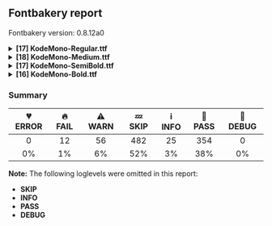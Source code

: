 ## Fontbakery report

Fontbakery version: 0.8.12a0

<details><summary><b>[17] KodeMono-Regular.ttf</b></summary><div><details><summary>🔥 <b>FAIL:</b> Checking OS/2 usWinAscent & usWinDescent. (<a href="https://font-bakery.readthedocs.io/en/stable/fontbakery/profiles/universal.html#com.google.fonts/check/family/win_ascent_and_descent">com.google.fonts/check/family/win_ascent_and_descent</a>)</summary><div>


* 🔥 **FAIL** OS/2.usWinDescent value should be equal or greater than 1000, but got 640 instead. [code: descent]
</div></details><details><summary>🔥 <b>FAIL:</b> Ensure soft_dotted characters lose their dot when combined with marks that replace the dot. (<a href="https://font-bakery.readthedocs.io/en/stable/fontbakery/profiles/universal.html#com.google.fonts/check/soft_dotted">com.google.fonts/check/soft_dotted</a>)</summary><div>


* 🔥 **FAIL** The dot of soft dotted characters used in orthographies must disappear in the following strings: i̊ i̋ i̍ i̐ i̓ j̀ j́ j̃ j̄ j̈ j̑ į̀ į́ į̂ į̃ į̄ į̌ ɨ̀ ɨ́ ɨ̂ ɨ̃ ɨ̄ ɨ̈ ɨ̋ ɨ̌ ɨ̏ ɨ̧̀ ɨ̧́ ɨ̧̂ ɨ̧̌ ɨ̱̀ ɨ̱́ ɨ̱̈ ḭ̀ ḭ́ ḭ̄ ị̀ ị́ ị̂ ị̃ ị̄

The dot of soft dotted characters should disappear in other cases, for example: i̅ i̇ i̎ i̒ i̔ i̖̅ i̖̇ i̖̊ i̖̋ i̖̍ i̖̎ i̖̐ i̖̒ i̖̓ i̖̔ i̗̅ i̗̇ i̗̊ i̗̋ i̗̍ [code: soft-dotted]
</div></details><details><summary>🔥 <b>FAIL:</b> Checking correctness of monospaced metadata. (<a href="https://font-bakery.readthedocs.io/en/stable/fontbakery/profiles/name.html#com.google.fonts/check/monospace">com.google.fonts/check/monospace</a>)</summary><div>


* 🔥 **FAIL** The PANOSE numbers are incorrect for a monospaced font. Note: Family Type is set to 0, which does not seem right. [code: mono-bad-panose]
* ⚠ **WARN** The OpenType spec recomments at https://learn.microsoft.com/en-us/typography/opentype/spec/recom#hhea-table that hhea.numberOfHMetrics be set to 3 but this font has 1 instead.
Please read https://github.com/fonttools/fonttools/issues/3014 to decide whether this makes sense for your font. [code: bad-numberOfHMetrics]
</div></details><details><summary>⚠ <b>WARN:</b> Checking OS/2 achVendID. (<a href="https://font-bakery.readthedocs.io/en/stable/fontbakery/profiles/googlefonts.html#com.google.fonts/check/vendor_id">com.google.fonts/check/vendor_id</a>)</summary><div>


* ⚠ **WARN** OS/2 VendorID value 'KDA ' is not yet recognized. If you registered it recently, then it's safe to ignore this warning message. Otherwise, you should set it to your own unique 4 character code, and register it with Microsoft at https://www.microsoft.com/typography/links/vendorlist.aspx
 [code: unknown]
</div></details><details><summary>⚠ <b>WARN:</b> License URL matches License text on name table? (<a href="https://font-bakery.readthedocs.io/en/stable/fontbakery/profiles/googlefonts.html#com.google.fonts/check/name/license_url">com.google.fonts/check/name/license_url</a>)</summary><div>


* ⚠ **WARN** Please consider using HTTPS URLs at name table entry [plat=3, enc=1, name=14] [code: http-in-license-info]
</div></details><details><summary>⚠ <b>WARN:</b> Check font follows the Google Fonts vertical metric schema (<a href="https://font-bakery.readthedocs.io/en/stable/fontbakery/profiles/googlefonts.html#com.google.fonts/check/vertical_metrics">com.google.fonts/check/vertical_metrics</a>)</summary><div>


* ⚠ **WARN** We recommend the absolute sum of the hhea metrics should be between 1.2-1.5x of the font's upm. This font has 1.549x (3098) [code: bad-hhea-range]
</div></details><details><summary>⚠ <b>WARN:</b> Ensure Stylistic Sets have description. (<a href="https://font-bakery.readthedocs.io/en/stable/fontbakery/profiles/googlefonts.html#com.google.fonts/check/stylisticset_description">com.google.fonts/check/stylisticset_description</a>)</summary><div>


* ⚠ **WARN** The stylistic set ss03 lacks a description string on the 'name' table. [code: missing-description]
* ⚠ **WARN** The stylistic set ss04 lacks a description string on the 'name' table. [code: missing-description]
* ⚠ **WARN** The stylistic set ss06 lacks a description string on the 'name' table. [code: missing-description]
* ⚠ **WARN** The stylistic set ss07 lacks a description string on the 'name' table. [code: missing-description]
* ⚠ **WARN** The stylistic set ss09 lacks a description string on the 'name' table. [code: missing-description]
* ⚠ **WARN** The stylistic set ss10 lacks a description string on the 'name' table. [code: missing-description]
</div></details><details><summary>⚠ <b>WARN:</b> Ensure fonts have ScriptLangTags declared on the 'meta' table. (<a href="https://font-bakery.readthedocs.io/en/stable/fontbakery/profiles/googlefonts.html#com.google.fonts/check/meta/script_lang_tags">com.google.fonts/check/meta/script_lang_tags</a>)</summary><div>


* ⚠ **WARN** This font file does not have a 'meta' table. [code: lacks-meta-table]
</div></details><details><summary>⚠ <b>WARN:</b> Glyph names are all valid? (<a href="https://font-bakery.readthedocs.io/en/stable/fontbakery/profiles/universal.html#com.google.fonts/check/valid_glyphnames">com.google.fonts/check/valid_glyphnames</a>)</summary><div>


* ⚠ **WARN** The following glyph names may be too long for some legacy systems which may expect a maximum 31-char length limit:
greater_greater_equal_middle.seq, greater_greater_hyphen_middle.seq, greater_greater_hyphen_start.seq and numbersign_underscore_parenleft.liga [code: legacy-long-names]
</div></details><details><summary>⚠ <b>WARN:</b> Check font contains no unreachable glyphs (<a href="https://font-bakery.readthedocs.io/en/stable/fontbakery/profiles/universal.html#com.google.fonts/check/unreachable_glyphs">com.google.fonts/check/unreachable_glyphs</a>)</summary><div>


* ⚠ **WARN** The following glyphs could not be reached by codepoint or substitution rules:

	- acute.case.loclPLK

	- at.spacer

	- braceright.spacer

	- commareversedbelowcomb.case

	- l.spacer

	- parenleft.spacer

	- strokelongoverlay 

	- strokeshortoverlay
 [code: unreachable-glyphs]
</div></details><details><summary>⚠ <b>WARN:</b> Check if each glyph has the recommended amount of contours. (<a href="https://font-bakery.readthedocs.io/en/stable/fontbakery/profiles/universal.html#com.google.fonts/check/contour_count">com.google.fonts/check/contour_count</a>)</summary><div>


* ⚠ **WARN** This check inspects the glyph outlines and detects the total number of contours in each of them. The expected values are infered from the typical ammounts of contours observed in a large collection of reference font families. The divergences listed below may simply indicate a significantly different design on some of your glyphs. On the other hand, some of these may flag actual bugs in the font such as glyphs mapped to an incorrect codepoint. Please consider reviewing the design and codepoint assignment of these to make sure they are correct.

The following glyphs do not have the recommended number of contours:

	- Glyph name: percent	Contours detected: 3	Expected: 5

	- Glyph name: Q	Contours detected: 1	Expected: 2

	- Glyph name: yen	Contours detected: 3	Expected: 1 or 2

	- Glyph name: copyright	Contours detected: 2	Expected: 3

	- Glyph name: softhyphen	Contours detected: 1	Expected: 0

	- Glyph name: Eth	Contours detected: 3	Expected: 2

	- Glyph name: aogonek	Contours detected: 3	Expected: 2

	- Glyph name: Dcroat	Contours detected: 3	Expected: 2

	- Glyph name: dcroat	Contours detected: 3	Expected: 2

	- Glyph name: eogonek	Contours detected: 3	Expected: 2

	- Glyph name: hbar	Contours detected: 2	Expected: 1

	- Glyph name: Lslash	Contours detected: 2	Expected: 1

	- Glyph name: lslash	Contours detected: 2	Expected: 1

	- Glyph name: Tbar	Contours detected: 2	Expected: 1

	- Glyph name: tbar	Contours detected: 2	Expected: 1

	- Glyph name: Uogonek	Contours detected: 2	Expected: 1

	- Glyph name: uogonek	Contours detected: 2	Expected: 1

	- Glyph name: uni0249	Contours detected: 3	Expected: 2

	- Glyph name: perthousand	Contours detected: 4	Expected: 6 or 7

	- Glyph name: trademark	Contours detected: 1	Expected: 2

	- Glyph name: notalmostequal	Contours detected: 3	Expected: 1

	- Glyph name: Dcroat	Contours detected: 3	Expected: 2

	- Glyph name: Eth	Contours detected: 3	Expected: 2

	- Glyph name: Lslash	Contours detected: 2	Expected: 1

	- Glyph name: Q	Contours detected: 1	Expected: 2

	- Glyph name: Tbar	Contours detected: 2	Expected: 1

	- Glyph name: Uogonek	Contours detected: 2	Expected: 1

	- Glyph name: aogonek	Contours detected: 3	Expected: 2

	- Glyph name: copyright	Contours detected: 2	Expected: 3

	- Glyph name: dcroat	Contours detected: 3	Expected: 2

	- Glyph name: eogonek	Contours detected: 3	Expected: 2

	- Glyph name: hbar	Contours detected: 2	Expected: 1

	- Glyph name: lslash	Contours detected: 2	Expected: 1

	- Glyph name: percent	Contours detected: 3	Expected: 5

	- Glyph name: perthousand	Contours detected: 4	Expected: 6 or 7

	- Glyph name: tbar	Contours detected: 2	Expected: 1

	- Glyph name: trademark	Contours detected: 1	Expected: 2

	- Glyph name: uni0249	Contours detected: 3	Expected: 2

	- Glyph name: uogonek	Contours detected: 2	Expected: 1 

	- Glyph name: yen	Contours detected: 3	Expected: 1 or 2
 [code: contour-count]
</div></details><details><summary>⚠ <b>WARN:</b> Does the font contain a soft hyphen? (<a href="https://font-bakery.readthedocs.io/en/stable/fontbakery/profiles/universal.html#com.google.fonts/check/soft_hyphen">com.google.fonts/check/soft_hyphen</a>)</summary><div>


* ⚠ **WARN** This font has a 'Soft Hyphen' character. [code: softhyphen]
</div></details><details><summary>⚠ <b>WARN:</b> Check glyphs in mark glyph class are non-spacing. (<a href="https://font-bakery.readthedocs.io/en/stable/fontbakery/profiles/gdef.html#com.google.fonts/check/gdef_spacing_marks">com.google.fonts/check/gdef_spacing_marks</a>)</summary><div>


* ⚠ **WARN** The following spacing glyphs may be in the GDEF mark glyph class by mistake:
	 acute (U+00B4), acute.case (unencoded), acutebelowcomb (U+0317), acutecomb (U+0301), breve (U+02D8), breve.case (unencoded), brevebelowcomb (U+032E), brevecomb (U+0306), breveinvertedbelowcomb (U+032F), breveinvertedcomb (U+0311), candraBinducomb (U+0310), caroncomb (U+030C), cedilla (U+00B8), cedilla.case (unencoded), cedillacomb (U+0327), circumflex (U+02C6), circumflexbelowcomb (U+032D), circumflexcomb (U+0302), commaabovecomb (U+0313), commaaboverightcomb (U+0315), commaaccentcomb (U+0326), commaaccentcomb.salt (unencoded), commabelowcomb.case (unencoded), commareversedabovecomb (U+0314), commareversedbelowcomb.case (unencoded), commaturnedabovecomb (U+0312), dblgravecomb (U+030F), dbllowlinecomb (U+0333), dblvlinecomb (U+030E), dieresis (U+00A8), dieresis.case (unencoded), dieresisbelowcomb (U+0324), dieresiscomb (U+0308), dotaccent (U+02D9), dotaccent.case (unencoded), dotaccentcomb (U+0307), dotbelowcomb (U+0323), grave.case (unencoded), gravebelowcomb (U+0316), gravecomb (U+0300), hookabovecomb (U+0309), hungarumlaut (U+02DD), hungarumlautcomb (U+030B), lowlinecomb (U+0332), macron (U+00AF), macron.case (unencoded), macronbelowcomb (U+0331), macroncomb (U+0304), ogonek (U+02DB), ogonekcomb (U+0328), overlinecomb (U+0305), period_equal.cv32 (unencoded), quoteleft (U+2018), ring (U+02DA), ring.case (unencoded), ringbelowcomb (U+0325), ringcomb (U+030A), tilde (U+02DC), tilde.case (unencoded), tildebelowcomb (U+0330), tildecomb (U+0303), tildeoverlaycomb (U+0334), vlinebelowcomb (U+0329) and vlinecomb (U+030D) [code: spacing-mark-glyphs]
</div></details><details><summary>⚠ <b>WARN:</b> Check mark characters are in GDEF mark glyph class. (<a href="https://font-bakery.readthedocs.io/en/stable/fontbakery/profiles/gdef.html#com.google.fonts/check/gdef_mark_chars">com.google.fonts/check/gdef_mark_chars</a>)</summary><div>


* ⚠ **WARN** The following mark characters could be in the GDEF mark glyph class:
	 strokelongcomb (U+0336) and strokeshortcomb (U+0335) [code: mark-chars]
</div></details><details><summary>⚠ <b>WARN:</b> Check GDEF mark glyph class doesn't have characters that are not marks. (<a href="https://font-bakery.readthedocs.io/en/stable/fontbakery/profiles/gdef.html#com.google.fonts/check/gdef_non_mark_chars">com.google.fonts/check/gdef_non_mark_chars</a>)</summary><div>


* ⚠ **WARN** The following non-mark characters should not be in the GDEF mark glyph class:
	 U+00A8, U+00AF, U+00B4, U+00B8, U+02C6, U+02D8, U+02D9, U+02DA, U+02DB, U+02DC, U+02DD and U+2018 [code: non-mark-chars]
</div></details><details><summary>⚠ <b>WARN:</b> Are there any misaligned on-curve points? (<a href="https://font-bakery.readthedocs.io/en/stable/fontbakery/profiles/<Section: Outline Correctness Checks>.html#com.google.fonts/check/outline_alignment_miss">com.google.fonts/check/outline_alignment_miss</a>)</summary><div>


* ⚠ **WARN** The following glyphs have on-curve points which have potentially incorrect y coordinates:

	* degree (U+00B0): X=709.0,Y=1398.0 (should be at cap-height 1400?)

	* Thorn (U+00DE): X=320.0,Y=-1.0 (should be at baseline 0?)

	* Thorn (U+00DE): X=160.0,Y=-1.0 (should be at baseline 0?)

	* edieresis (U+00EB): X=720.0,Y=1398.0 (should be at cap-height 1400?)

	* edieresis (U+00EB): X=919.0,Y=1398.0 (should be at cap-height 1400?)

	* odieresis (U+00F6): X=720.0,Y=1398.0 (should be at cap-height 1400?)

	* odieresis (U+00F6): X=919.0,Y=1398.0 (should be at cap-height 1400?)

	* cdotaccent (U+010B): X=491.0,Y=1398.0 (should be at cap-height 1400?)

	* cdotaccent (U+010B): X=691.0,Y=1398.0 (should be at cap-height 1400?)

	* edotaccent (U+0117): X=500.0,Y=1398.0 (should be at cap-height 1400?)

	* edotaccent (U+0117): X=700.0,Y=1398.0 (should be at cap-height 1400?)

	* eogonek (U+0119): X=882.0,Y=1.0 (should be at baseline 0?)

	* Iogonek (U+012E): X=520.0,Y=1.0 (should be at baseline 0?)

	* Iogonek (U+012E): X=680.0,Y=1.0 (should be at baseline 0?)

	* utilde (U+0169): X=996.0,Y=1398.0 (should be at cap-height 1400?)

	* uring (U+016F): X=709.0,Y=1398.0 (should be at cap-height 1400?)

	* longs (U+017F): X=808.0,Y=1398.0 (should be at cap-height 1400?)

	* longs (U+017F): X=567.0,Y=1398.0 (should be at cap-height 1400?)

	* florin (U+0192): X=460.0,Y=1.0 (should be at baseline 0?)

	* florin (U+0192): X=459.0,Y=1.0 (should be at baseline 0?)

	* ring (U+02DA): X=711.0,Y=1398.0 (should be at cap-height 1400?)

	* tilde (U+02DC): X=999.0,Y=1398.0 (should be at cap-height 1400?)

	* tildecomb (U+0303): X=999.0,Y=1398.0 (should be at cap-height 1400?)

	* ringcomb (U+030A): X=711.0,Y=1398.0 (should be at cap-height 1400?) 

	* seven.inferior (U+2087): X=488.0,Y=1.0 (should be at baseline 0?) [code: found-misalignments]
</div></details><details><summary>⚠ <b>WARN:</b> Are any segments inordinately short? (<a href="https://font-bakery.readthedocs.io/en/stable/fontbakery/profiles/<Section: Outline Correctness Checks>.html#com.google.fonts/check/outline_short_segments">com.google.fonts/check/outline_short_segments</a>)</summary><div>


* ⚠ **WARN** The following glyphs have segments which seem very short:

	* five (U+0035) contains a short segment L<<320.0,981.0>--<332.0,960.0>>

	* eight (U+0038) contains a short segment L<<344.0,671.0>--<323.0,671.0>>

	* M (U+004D) contains a short segment L<<510.0,795.0>--<510.0,799.0>>

	* W (U+0057) contains a short segment L<<335.0,144.0>--<384.0,144.0>>

	* W (U+0057) contains a short segment L<<817.0,144.0>--<865.0,144.0>>

	* Y (U+0059) contains a short segment L<<596.0,815.0>--<600.0,815.0>>

	* Z (U+005A) contains a short segment L<<845.0,815.0>--<880.0,815.0>>

	* w (U+0077) contains a short segment L<<375.0,145.0>--<384.0,145.0>>

	* w (U+0077) contains a short segment L<<816.0,145.0>--<822.0,145.0>>

	* x (U+0078) contains a short segment L<<356.0,480.0>--<356.0,483.0>>

	* z (U+007A) contains a short segment L<<880.0,889.0>--<880.0,912.0>>

	* yen (U+00A5) contains a short segment L<<596.0,815.0>--<600.0,815.0>>

	* mu (U+00B5) contains a short segment L<<362.0,0.0>--<344.0,26.0>>

	* Yacute (U+00DD) contains a short segment L<<596.0,815.0>--<600.0,815.0>>

	* ij (U+0133) contains a short segment L<<860.0,-56.0>--<860.0,-28.0>>

	* OE (U+0152) contains a short segment L<<760.0,166.0>--<739.0,144.0>>

	* Wcircumflex (U+0174) contains a short segment L<<335.0,144.0>--<384.0,144.0>>

	* Wcircumflex (U+0174) contains a short segment L<<817.0,144.0>--<865.0,144.0>>

	* wcircumflex (U+0175) contains a short segment L<<375.0,145.0>--<384.0,145.0>>

	* wcircumflex (U+0175) contains a short segment L<<816.0,145.0>--<822.0,145.0>>

	* Ycircumflex (U+0176) contains a short segment L<<596.0,815.0>--<600.0,815.0>>

	* Ydieresis (U+0178) contains a short segment L<<596.0,815.0>--<600.0,815.0>>

	* Zacute (U+0179) contains a short segment L<<845.0,815.0>--<880.0,815.0>>

	* zacute (U+017A) contains a short segment L<<880.0,889.0>--<880.0,912.0>>

	* Zdotaccent (U+017B) contains a short segment L<<845.0,815.0>--<880.0,815.0>>

	* zdotaccent (U+017C) contains a short segment L<<880.0,889.0>--<880.0,912.0>>

	* Zcaron (U+017D) contains a short segment L<<845.0,815.0>--<880.0,815.0>>

	* zcaron (U+017E) contains a short segment L<<880.0,889.0>--<880.0,912.0>>

	* florin (U+0192) contains a short segment L<<460.0,1.0>--<459.0,1.0>>

	* mu (U+03BC) contains a short segment L<<362.0,0.0>--<344.0,26.0>>

	* Wgrave (U+1E80) contains a short segment L<<335.0,144.0>--<384.0,144.0>>

	* Wgrave (U+1E80) contains a short segment L<<817.0,144.0>--<865.0,144.0>>

	* wgrave (U+1E81) contains a short segment L<<375.0,145.0>--<384.0,145.0>>

	* wgrave (U+1E81) contains a short segment L<<816.0,145.0>--<822.0,145.0>>

	* Wacute (U+1E82) contains a short segment L<<335.0,144.0>--<384.0,144.0>>

	* Wacute (U+1E82) contains a short segment L<<817.0,144.0>--<865.0,144.0>>

	* wacute (U+1E83) contains a short segment L<<375.0,145.0>--<384.0,145.0>>

	* wacute (U+1E83) contains a short segment L<<816.0,145.0>--<822.0,145.0>>

	* Wdieresis (U+1E84) contains a short segment L<<335.0,144.0>--<384.0,144.0>>

	* Wdieresis (U+1E84) contains a short segment L<<817.0,144.0>--<865.0,144.0>>

	* wdieresis (U+1E85) contains a short segment L<<375.0,145.0>--<384.0,145.0>>

	* wdieresis (U+1E85) contains a short segment L<<816.0,145.0>--<822.0,145.0>>

	* Ygrave (U+1EF2) contains a short segment L<<596.0,815.0>--<600.0,815.0>>

	* zero.superior (U+2070) contains a short segment L<<488.0,944.0>--<488.0,939.0>>

	* five.superior (U+2075) contains a short segment L<<488.0,1228.0>--<493.0,1219.0>>

	* eight.superior (U+2078) contains a short segment L<<498.0,1104.0>--<489.0,1104.0>>

	* zero.inferior (U+2080) contains a short segment L<<488.0,-131.0>--<488.0,-136.0>>

	* five.inferior (U+2085) contains a short segment L<<488.0,152.0>--<493.0,144.0>>

	* eight.inferior (U+2088) contains a short segment L<<498.0,28.0>--<489.0,28.0>>

	* trademark (U+2122) contains a short segment L<<784.0,939.0>--<784.0,942.0>>

	* lozenge (U+25CA) contains a short segment L<<604.0,1277.0>--<596.0,1277.0>> 

	* lozenge (U+25CA) contains a short segment L<<596.0,97.0>--<604.0,97.0>> [code: found-short-segments]
</div></details><br></div></details><details><summary><b>[18] KodeMono-Medium.ttf</b></summary><div><details><summary>🔥 <b>FAIL:</b> Checking OS/2 usWinAscent & usWinDescent. (<a href="https://font-bakery.readthedocs.io/en/stable/fontbakery/profiles/universal.html#com.google.fonts/check/family/win_ascent_and_descent">com.google.fonts/check/family/win_ascent_and_descent</a>)</summary><div>


* 🔥 **FAIL** OS/2.usWinDescent value should be equal or greater than 1000, but got 640 instead. [code: descent]
</div></details><details><summary>🔥 <b>FAIL:</b> Ensure soft_dotted characters lose their dot when combined with marks that replace the dot. (<a href="https://font-bakery.readthedocs.io/en/stable/fontbakery/profiles/universal.html#com.google.fonts/check/soft_dotted">com.google.fonts/check/soft_dotted</a>)</summary><div>


* 🔥 **FAIL** The dot of soft dotted characters used in orthographies must disappear in the following strings: i̊ i̋ i̍ i̐ i̓ j̀ j́ j̃ j̄ j̈ j̑ į̀ į́ į̂ į̃ į̄ į̌ ɨ̀ ɨ́ ɨ̂ ɨ̃ ɨ̄ ɨ̈ ɨ̋ ɨ̌ ɨ̏ ɨ̧̀ ɨ̧́ ɨ̧̂ ɨ̧̌ ɨ̱̀ ɨ̱́ ɨ̱̈ ḭ̀ ḭ́ ḭ̄ ị̀ ị́ ị̂ ị̃ ị̄

The dot of soft dotted characters should disappear in other cases, for example: i̅ i̇ i̎ i̒ i̔ i̖̅ i̖̇ i̖̊ i̖̋ i̖̍ i̖̎ i̖̐ i̖̒ i̖̓ i̖̔ i̗̅ i̗̇ i̗̊ i̗̋ i̗̍ [code: soft-dotted]
</div></details><details><summary>🔥 <b>FAIL:</b> Checking correctness of monospaced metadata. (<a href="https://font-bakery.readthedocs.io/en/stable/fontbakery/profiles/name.html#com.google.fonts/check/monospace">com.google.fonts/check/monospace</a>)</summary><div>


* 🔥 **FAIL** The PANOSE numbers are incorrect for a monospaced font. Note: Family Type is set to 0, which does not seem right. [code: mono-bad-panose]
* ⚠ **WARN** The OpenType spec recomments at https://learn.microsoft.com/en-us/typography/opentype/spec/recom#hhea-table that hhea.numberOfHMetrics be set to 3 but this font has 1 instead.
Please read https://github.com/fonttools/fonttools/issues/3014 to decide whether this makes sense for your font. [code: bad-numberOfHMetrics]
</div></details><details><summary>⚠ <b>WARN:</b> Checking OS/2 achVendID. (<a href="https://font-bakery.readthedocs.io/en/stable/fontbakery/profiles/googlefonts.html#com.google.fonts/check/vendor_id">com.google.fonts/check/vendor_id</a>)</summary><div>


* ⚠ **WARN** OS/2 VendorID value 'KDA ' is not yet recognized. If you registered it recently, then it's safe to ignore this warning message. Otherwise, you should set it to your own unique 4 character code, and register it with Microsoft at https://www.microsoft.com/typography/links/vendorlist.aspx
 [code: unknown]
</div></details><details><summary>⚠ <b>WARN:</b> License URL matches License text on name table? (<a href="https://font-bakery.readthedocs.io/en/stable/fontbakery/profiles/googlefonts.html#com.google.fonts/check/name/license_url">com.google.fonts/check/name/license_url</a>)</summary><div>


* ⚠ **WARN** Please consider using HTTPS URLs at name table entry [plat=3, enc=1, name=14] [code: http-in-license-info]
</div></details><details><summary>⚠ <b>WARN:</b> Check font follows the Google Fonts vertical metric schema (<a href="https://font-bakery.readthedocs.io/en/stable/fontbakery/profiles/googlefonts.html#com.google.fonts/check/vertical_metrics">com.google.fonts/check/vertical_metrics</a>)</summary><div>


* ⚠ **WARN** We recommend the absolute sum of the hhea metrics should be between 1.2-1.5x of the font's upm. This font has 1.549x (3098) [code: bad-hhea-range]
</div></details><details><summary>⚠ <b>WARN:</b> Ensure Stylistic Sets have description. (<a href="https://font-bakery.readthedocs.io/en/stable/fontbakery/profiles/googlefonts.html#com.google.fonts/check/stylisticset_description">com.google.fonts/check/stylisticset_description</a>)</summary><div>


* ⚠ **WARN** The stylistic set ss03 lacks a description string on the 'name' table. [code: missing-description]
* ⚠ **WARN** The stylistic set ss04 lacks a description string on the 'name' table. [code: missing-description]
* ⚠ **WARN** The stylistic set ss06 lacks a description string on the 'name' table. [code: missing-description]
* ⚠ **WARN** The stylistic set ss07 lacks a description string on the 'name' table. [code: missing-description]
* ⚠ **WARN** The stylistic set ss09 lacks a description string on the 'name' table. [code: missing-description]
* ⚠ **WARN** The stylistic set ss10 lacks a description string on the 'name' table. [code: missing-description]
</div></details><details><summary>⚠ <b>WARN:</b> Ensure fonts have ScriptLangTags declared on the 'meta' table. (<a href="https://font-bakery.readthedocs.io/en/stable/fontbakery/profiles/googlefonts.html#com.google.fonts/check/meta/script_lang_tags">com.google.fonts/check/meta/script_lang_tags</a>)</summary><div>


* ⚠ **WARN** This font file does not have a 'meta' table. [code: lacks-meta-table]
</div></details><details><summary>⚠ <b>WARN:</b> Glyph names are all valid? (<a href="https://font-bakery.readthedocs.io/en/stable/fontbakery/profiles/universal.html#com.google.fonts/check/valid_glyphnames">com.google.fonts/check/valid_glyphnames</a>)</summary><div>


* ⚠ **WARN** The following glyph names may be too long for some legacy systems which may expect a maximum 31-char length limit:
greater_greater_equal_middle.seq, greater_greater_hyphen_middle.seq, greater_greater_hyphen_start.seq and numbersign_underscore_parenleft.liga [code: legacy-long-names]
</div></details><details><summary>⚠ <b>WARN:</b> Check font contains no unreachable glyphs (<a href="https://font-bakery.readthedocs.io/en/stable/fontbakery/profiles/universal.html#com.google.fonts/check/unreachable_glyphs">com.google.fonts/check/unreachable_glyphs</a>)</summary><div>


* ⚠ **WARN** The following glyphs could not be reached by codepoint or substitution rules:

	- acute.case.loclPLK

	- at.spacer

	- braceright.spacer

	- commareversedbelowcomb.case

	- l.spacer

	- parenleft.spacer

	- strokelongoverlay 

	- strokeshortoverlay
 [code: unreachable-glyphs]
</div></details><details><summary>⚠ <b>WARN:</b> Check if each glyph has the recommended amount of contours. (<a href="https://font-bakery.readthedocs.io/en/stable/fontbakery/profiles/universal.html#com.google.fonts/check/contour_count">com.google.fonts/check/contour_count</a>)</summary><div>


* ⚠ **WARN** This check inspects the glyph outlines and detects the total number of contours in each of them. The expected values are infered from the typical ammounts of contours observed in a large collection of reference font families. The divergences listed below may simply indicate a significantly different design on some of your glyphs. On the other hand, some of these may flag actual bugs in the font such as glyphs mapped to an incorrect codepoint. Please consider reviewing the design and codepoint assignment of these to make sure they are correct.

The following glyphs do not have the recommended number of contours:

	- Glyph name: percent	Contours detected: 3	Expected: 5

	- Glyph name: Q	Contours detected: 1	Expected: 2

	- Glyph name: yen	Contours detected: 3	Expected: 1 or 2

	- Glyph name: copyright	Contours detected: 2	Expected: 3

	- Glyph name: softhyphen	Contours detected: 1	Expected: 0

	- Glyph name: Eth	Contours detected: 3	Expected: 2

	- Glyph name: aogonek	Contours detected: 3	Expected: 2

	- Glyph name: Dcroat	Contours detected: 3	Expected: 2

	- Glyph name: dcroat	Contours detected: 3	Expected: 2

	- Glyph name: eogonek	Contours detected: 3	Expected: 2

	- Glyph name: hbar	Contours detected: 2	Expected: 1

	- Glyph name: Lslash	Contours detected: 2	Expected: 1

	- Glyph name: lslash	Contours detected: 2	Expected: 1

	- Glyph name: Tbar	Contours detected: 2	Expected: 1

	- Glyph name: tbar	Contours detected: 2	Expected: 1

	- Glyph name: Uogonek	Contours detected: 2	Expected: 1

	- Glyph name: uogonek	Contours detected: 2	Expected: 1

	- Glyph name: uni0249	Contours detected: 3	Expected: 2

	- Glyph name: perthousand	Contours detected: 4	Expected: 6 or 7

	- Glyph name: trademark	Contours detected: 1	Expected: 2

	- Glyph name: notalmostequal	Contours detected: 3	Expected: 1

	- Glyph name: Dcroat	Contours detected: 3	Expected: 2

	- Glyph name: Eth	Contours detected: 3	Expected: 2

	- Glyph name: Lslash	Contours detected: 2	Expected: 1

	- Glyph name: Q	Contours detected: 1	Expected: 2

	- Glyph name: Tbar	Contours detected: 2	Expected: 1

	- Glyph name: Uogonek	Contours detected: 2	Expected: 1

	- Glyph name: aogonek	Contours detected: 3	Expected: 2

	- Glyph name: copyright	Contours detected: 2	Expected: 3

	- Glyph name: dcroat	Contours detected: 3	Expected: 2

	- Glyph name: eogonek	Contours detected: 3	Expected: 2

	- Glyph name: hbar	Contours detected: 2	Expected: 1

	- Glyph name: lslash	Contours detected: 2	Expected: 1

	- Glyph name: percent	Contours detected: 3	Expected: 5

	- Glyph name: perthousand	Contours detected: 4	Expected: 6 or 7

	- Glyph name: tbar	Contours detected: 2	Expected: 1

	- Glyph name: trademark	Contours detected: 1	Expected: 2

	- Glyph name: uni0249	Contours detected: 3	Expected: 2

	- Glyph name: uogonek	Contours detected: 2	Expected: 1 

	- Glyph name: yen	Contours detected: 3	Expected: 1 or 2
 [code: contour-count]
</div></details><details><summary>⚠ <b>WARN:</b> Does the font contain a soft hyphen? (<a href="https://font-bakery.readthedocs.io/en/stable/fontbakery/profiles/universal.html#com.google.fonts/check/soft_hyphen">com.google.fonts/check/soft_hyphen</a>)</summary><div>


* ⚠ **WARN** This font has a 'Soft Hyphen' character. [code: softhyphen]
</div></details><details><summary>⚠ <b>WARN:</b> Check glyphs in mark glyph class are non-spacing. (<a href="https://font-bakery.readthedocs.io/en/stable/fontbakery/profiles/gdef.html#com.google.fonts/check/gdef_spacing_marks">com.google.fonts/check/gdef_spacing_marks</a>)</summary><div>


* ⚠ **WARN** The following spacing glyphs may be in the GDEF mark glyph class by mistake:
	 acute (U+00B4), acute.case (unencoded), acutebelowcomb (U+0317), acutecomb (U+0301), breve (U+02D8), breve.case (unencoded), brevebelowcomb (U+032E), brevecomb (U+0306), breveinvertedbelowcomb (U+032F), breveinvertedcomb (U+0311), candraBinducomb (U+0310), caroncomb (U+030C), cedilla (U+00B8), cedilla.case (unencoded), cedillacomb (U+0327), circumflex (U+02C6), circumflexbelowcomb (U+032D), circumflexcomb (U+0302), commaabovecomb (U+0313), commaaboverightcomb (U+0315), commaaccentcomb (U+0326), commaaccentcomb.salt (unencoded), commabelowcomb.case (unencoded), commareversedabovecomb (U+0314), commareversedbelowcomb.case (unencoded), commaturnedabovecomb (U+0312), dblgravecomb (U+030F), dbllowlinecomb (U+0333), dblvlinecomb (U+030E), dieresis (U+00A8), dieresis.case (unencoded), dieresisbelowcomb (U+0324), dieresiscomb (U+0308), dotaccent (U+02D9), dotaccent.case (unencoded), dotaccentcomb (U+0307), dotbelowcomb (U+0323), grave.case (unencoded), gravebelowcomb (U+0316), gravecomb (U+0300), hookabovecomb (U+0309), hungarumlaut (U+02DD), hungarumlautcomb (U+030B), lowlinecomb (U+0332), macron (U+00AF), macron.case (unencoded), macronbelowcomb (U+0331), macroncomb (U+0304), ogonek (U+02DB), ogonekcomb (U+0328), overlinecomb (U+0305), period_equal.cv32 (unencoded), quoteleft (U+2018), ring (U+02DA), ring.case (unencoded), ringbelowcomb (U+0325), ringcomb (U+030A), tilde (U+02DC), tilde.case (unencoded), tildebelowcomb (U+0330), tildecomb (U+0303), tildeoverlaycomb (U+0334), vlinebelowcomb (U+0329) and vlinecomb (U+030D) [code: spacing-mark-glyphs]
</div></details><details><summary>⚠ <b>WARN:</b> Check mark characters are in GDEF mark glyph class. (<a href="https://font-bakery.readthedocs.io/en/stable/fontbakery/profiles/gdef.html#com.google.fonts/check/gdef_mark_chars">com.google.fonts/check/gdef_mark_chars</a>)</summary><div>


* ⚠ **WARN** The following mark characters could be in the GDEF mark glyph class:
	 strokelongcomb (U+0336) and strokeshortcomb (U+0335) [code: mark-chars]
</div></details><details><summary>⚠ <b>WARN:</b> Check GDEF mark glyph class doesn't have characters that are not marks. (<a href="https://font-bakery.readthedocs.io/en/stable/fontbakery/profiles/gdef.html#com.google.fonts/check/gdef_non_mark_chars">com.google.fonts/check/gdef_non_mark_chars</a>)</summary><div>


* ⚠ **WARN** The following non-mark characters should not be in the GDEF mark glyph class:
	 U+00A8, U+00AF, U+00B4, U+00B8, U+02C6, U+02D8, U+02D9, U+02DA, U+02DB, U+02DC, U+02DD and U+2018 [code: non-mark-chars]
</div></details><details><summary>⚠ <b>WARN:</b> Are there any misaligned on-curve points? (<a href="https://font-bakery.readthedocs.io/en/stable/fontbakery/profiles/<Section: Outline Correctness Checks>.html#com.google.fonts/check/outline_alignment_miss">com.google.fonts/check/outline_alignment_miss</a>)</summary><div>


* ⚠ **WARN** The following glyphs have on-curve points which have potentially incorrect y coordinates:

	* e (U+0065): X=329.0,Y=639.0 (should be at x-height 640?)

	* e (U+0065): X=644.0,Y=639.0 (should be at x-height 640?)

	* sterling (U+00A3): X=407.0,Y=1419.0 (should be at cap-height 1417?)

	* sterling (U+00A3): X=1038.0,Y=1419.0 (should be at cap-height 1417?)

	* Thorn (U+00DE): X=333.0,Y=-1.0 (should be at baseline 0?)

	* Thorn (U+00DE): X=147.0,Y=-1.0 (should be at baseline 0?)

	* eth (U+00F0): X=596.0,Y=1416.0 (should be at cap-height 1417?)

	* oslash (U+00F8): X=899.0,Y=1416.0 (should be at cap-height 1417?)

	* florin (U+0192): X=473.0,Y=1.0 (should be at baseline 0?)

	* florin (U+0192): X=472.0,Y=1.0 (should be at baseline 0?) 

	* oslashacute (U+01FF): X=899.0,Y=1416.0 (should be at cap-height 1417?) [code: found-misalignments]
</div></details><details><summary>⚠ <b>WARN:</b> Are any segments inordinately short? (<a href="https://font-bakery.readthedocs.io/en/stable/fontbakery/profiles/<Section: Outline Correctness Checks>.html#com.google.fonts/check/outline_short_segments">com.google.fonts/check/outline_short_segments</a>)</summary><div>


* ⚠ **WARN** The following glyphs have segments which seem very short:

	* zero (U+0030) contains a short segment L<<333.0,287.0>--<333.0,275.0>>

	* five (U+0035) contains a short segment L<<333.0,994.0>--<344.0,973.0>>

	* eight (U+0038) contains a short segment L<<326.0,675.0>--<308.0,675.0>>

	* M (U+004D) contains a short segment L<<333.0,1392.0>--<333.0,1348.0>>

	* M (U+004D) contains a short segment L<<510.0,782.0>--<510.0,795.0>>

	* W (U+0057) contains a short segment L<<362.0,190.0>--<397.0,190.0>>

	* W (U+0057) contains a short segment L<<807.0,190.0>--<842.0,190.0>>

	* Y (U+0059) contains a short segment L<<598.0,823.0>--<602.0,823.0>>

	* Z (U+005A) contains a short segment L<<877.0,828.0>--<907.0,828.0>>

	* w (U+0077) contains a short segment L<<388.0,188.0>--<397.0,188.0>>

	* w (U+0077) contains a short segment L<<803.0,192.0>--<809.0,192.0>>

	* x (U+0078) contains a short segment L<<337.0,487.0>--<337.0,490.0>>

	* y (U+0079) contains a short segment L<<867.0,-37.0>--<867.0,3.0>>

	* z (U+007A) contains a short segment L<<840.0,881.0>--<840.0,899.0>>

	* yen (U+00A5) contains a short segment L<<598.0,823.0>--<602.0,823.0>>

	* mu (U+00B5) contains a short segment L<<375.0,0.0>--<358.0,26.0>>

	* Yacute (U+00DD) contains a short segment L<<598.0,823.0>--<602.0,823.0>>

	* yacute (U+00FD) contains a short segment L<<867.0,-37.0>--<867.0,3.0>>

	* ydieresis (U+00FF) contains a short segment L<<867.0,-37.0>--<867.0,3.0>>

	* ij (U+0133) contains a short segment L<<843.0,-48.0>--<843.0,-23.0>>

	* eng (U+014B) contains a short segment L<<867.0,-5.0>--<867.0,0.0>>

	* eng (U+014B) contains a short segment L<<867.0,0.0>--<867.0,0.0>>

	* OE (U+0152) contains a short segment L<<773.0,197.0>--<749.0,171.0>>

	* Wcircumflex (U+0174) contains a short segment L<<362.0,190.0>--<397.0,190.0>>

	* Wcircumflex (U+0174) contains a short segment L<<807.0,190.0>--<842.0,190.0>>

	* wcircumflex (U+0175) contains a short segment L<<388.0,188.0>--<397.0,188.0>>

	* wcircumflex (U+0175) contains a short segment L<<803.0,192.0>--<809.0,192.0>>

	* Ycircumflex (U+0176) contains a short segment L<<598.0,823.0>--<602.0,823.0>>

	* ycircumflex (U+0177) contains a short segment L<<867.0,-37.0>--<867.0,3.0>>

	* Ydieresis (U+0178) contains a short segment L<<598.0,823.0>--<602.0,823.0>>

	* Zacute (U+0179) contains a short segment L<<877.0,828.0>--<907.0,828.0>>

	* zacute (U+017A) contains a short segment L<<840.0,881.0>--<840.0,899.0>>

	* Zdotaccent (U+017B) contains a short segment L<<877.0,828.0>--<907.0,828.0>>

	* zdotaccent (U+017C) contains a short segment L<<840.0,881.0>--<840.0,899.0>>

	* Zcaron (U+017D) contains a short segment L<<877.0,828.0>--<907.0,828.0>>

	* zcaron (U+017E) contains a short segment L<<840.0,881.0>--<840.0,899.0>>

	* florin (U+0192) contains a short segment L<<473.0,1.0>--<472.0,1.0>>

	* mu (U+03BC) contains a short segment L<<375.0,0.0>--<358.0,26.0>>

	* Wgrave (U+1E80) contains a short segment L<<362.0,190.0>--<397.0,190.0>>

	* Wgrave (U+1E80) contains a short segment L<<807.0,190.0>--<842.0,190.0>>

	* wgrave (U+1E81) contains a short segment L<<388.0,188.0>--<397.0,188.0>>

	* wgrave (U+1E81) contains a short segment L<<803.0,192.0>--<809.0,192.0>>

	* Wacute (U+1E82) contains a short segment L<<362.0,190.0>--<397.0,190.0>>

	* Wacute (U+1E82) contains a short segment L<<807.0,190.0>--<842.0,190.0>>

	* wacute (U+1E83) contains a short segment L<<388.0,188.0>--<397.0,188.0>>

	* wacute (U+1E83) contains a short segment L<<803.0,192.0>--<809.0,192.0>>

	* Wdieresis (U+1E84) contains a short segment L<<362.0,190.0>--<397.0,190.0>>

	* Wdieresis (U+1E84) contains a short segment L<<807.0,190.0>--<842.0,190.0>>

	* wdieresis (U+1E85) contains a short segment L<<388.0,188.0>--<397.0,188.0>>

	* wdieresis (U+1E85) contains a short segment L<<803.0,192.0>--<809.0,192.0>>

	* Ygrave (U+1EF2) contains a short segment L<<598.0,823.0>--<602.0,823.0>>

	* ygrave (U+1EF3) contains a short segment L<<867.0,-37.0>--<867.0,3.0>>

	* five.superior (U+2075) contains a short segment L<<493.0,1241.0>--<498.0,1233.0>>

	* eight.superior (U+2078) contains a short segment L<<490.0,1113.0>--<483.0,1113.0>>

	* five.inferior (U+2085) contains a short segment L<<493.0,158.0>--<498.0,149.0>>

	* eight.inferior (U+2088) contains a short segment L<<490.0,30.0>--<483.0,30.0>>

	* trademark (U+2122) contains a short segment L<<784.0,939.0>--<784.0,942.0>>

	* lozenge (U+25CA) contains a short segment L<<604.0,1245.0>--<596.0,1245.0>> 

	* lozenge (U+25CA) contains a short segment L<<596.0,127.0>--<604.0,127.0>> [code: found-short-segments]
</div></details><details><summary>⚠ <b>WARN:</b> Do outlines contain any semi-vertical or semi-horizontal lines? (<a href="https://font-bakery.readthedocs.io/en/stable/fontbakery/profiles/<Section: Outline Correctness Checks>.html#com.google.fonts/check/outline_semi_vertical">com.google.fonts/check/outline_semi_vertical</a>)</summary><div>


* ⚠ **WARN** The following glyphs have semi-vertical/semi-horizontal lines:

	* longs (U+017F): L<<818.0,1542.0>--<819.0,1371.0>> [code: found-semi-vertical]
</div></details><br></div></details><details><summary><b>[17] KodeMono-SemiBold.ttf</b></summary><div><details><summary>🔥 <b>FAIL:</b> Checking OS/2 usWinAscent & usWinDescent. (<a href="https://font-bakery.readthedocs.io/en/stable/fontbakery/profiles/universal.html#com.google.fonts/check/family/win_ascent_and_descent">com.google.fonts/check/family/win_ascent_and_descent</a>)</summary><div>


* 🔥 **FAIL** OS/2.usWinDescent value should be equal or greater than 1000, but got 640 instead. [code: descent]
</div></details><details><summary>🔥 <b>FAIL:</b> Ensure soft_dotted characters lose their dot when combined with marks that replace the dot. (<a href="https://font-bakery.readthedocs.io/en/stable/fontbakery/profiles/universal.html#com.google.fonts/check/soft_dotted">com.google.fonts/check/soft_dotted</a>)</summary><div>


* 🔥 **FAIL** The dot of soft dotted characters used in orthographies must disappear in the following strings: i̊ i̋ i̍ i̐ i̓ j̀ j́ j̃ j̄ j̈ j̑ į̀ į́ į̂ į̃ į̄ į̌ ɨ̀ ɨ́ ɨ̂ ɨ̃ ɨ̄ ɨ̈ ɨ̋ ɨ̌ ɨ̏ ɨ̧̀ ɨ̧́ ɨ̧̂ ɨ̧̌ ɨ̱̀ ɨ̱́ ɨ̱̈ ḭ̀ ḭ́ ḭ̄ ị̀ ị́ ị̂ ị̃ ị̄

The dot of soft dotted characters should disappear in other cases, for example: i̅ i̇ i̎ i̒ i̔ i̖̅ i̖̇ i̖̊ i̖̋ i̖̍ i̖̎ i̖̐ i̖̒ i̖̓ i̖̔ i̗̅ i̗̇ i̗̊ i̗̋ i̗̍ [code: soft-dotted]
</div></details><details><summary>🔥 <b>FAIL:</b> Checking correctness of monospaced metadata. (<a href="https://font-bakery.readthedocs.io/en/stable/fontbakery/profiles/name.html#com.google.fonts/check/monospace">com.google.fonts/check/monospace</a>)</summary><div>


* 🔥 **FAIL** The PANOSE numbers are incorrect for a monospaced font. Note: Family Type is set to 0, which does not seem right. [code: mono-bad-panose]
* ⚠ **WARN** The OpenType spec recomments at https://learn.microsoft.com/en-us/typography/opentype/spec/recom#hhea-table that hhea.numberOfHMetrics be set to 3 but this font has 1 instead.
Please read https://github.com/fonttools/fonttools/issues/3014 to decide whether this makes sense for your font. [code: bad-numberOfHMetrics]
</div></details><details><summary>⚠ <b>WARN:</b> Checking OS/2 achVendID. (<a href="https://font-bakery.readthedocs.io/en/stable/fontbakery/profiles/googlefonts.html#com.google.fonts/check/vendor_id">com.google.fonts/check/vendor_id</a>)</summary><div>


* ⚠ **WARN** OS/2 VendorID value 'KDA ' is not yet recognized. If you registered it recently, then it's safe to ignore this warning message. Otherwise, you should set it to your own unique 4 character code, and register it with Microsoft at https://www.microsoft.com/typography/links/vendorlist.aspx
 [code: unknown]
</div></details><details><summary>⚠ <b>WARN:</b> License URL matches License text on name table? (<a href="https://font-bakery.readthedocs.io/en/stable/fontbakery/profiles/googlefonts.html#com.google.fonts/check/name/license_url">com.google.fonts/check/name/license_url</a>)</summary><div>


* ⚠ **WARN** Please consider using HTTPS URLs at name table entry [plat=3, enc=1, name=14] [code: http-in-license-info]
</div></details><details><summary>⚠ <b>WARN:</b> Check font follows the Google Fonts vertical metric schema (<a href="https://font-bakery.readthedocs.io/en/stable/fontbakery/profiles/googlefonts.html#com.google.fonts/check/vertical_metrics">com.google.fonts/check/vertical_metrics</a>)</summary><div>


* ⚠ **WARN** We recommend the absolute sum of the hhea metrics should be between 1.2-1.5x of the font's upm. This font has 1.549x (3098) [code: bad-hhea-range]
</div></details><details><summary>⚠ <b>WARN:</b> Ensure Stylistic Sets have description. (<a href="https://font-bakery.readthedocs.io/en/stable/fontbakery/profiles/googlefonts.html#com.google.fonts/check/stylisticset_description">com.google.fonts/check/stylisticset_description</a>)</summary><div>


* ⚠ **WARN** The stylistic set ss03 lacks a description string on the 'name' table. [code: missing-description]
* ⚠ **WARN** The stylistic set ss04 lacks a description string on the 'name' table. [code: missing-description]
* ⚠ **WARN** The stylistic set ss06 lacks a description string on the 'name' table. [code: missing-description]
* ⚠ **WARN** The stylistic set ss07 lacks a description string on the 'name' table. [code: missing-description]
* ⚠ **WARN** The stylistic set ss09 lacks a description string on the 'name' table. [code: missing-description]
* ⚠ **WARN** The stylistic set ss10 lacks a description string on the 'name' table. [code: missing-description]
</div></details><details><summary>⚠ <b>WARN:</b> Ensure fonts have ScriptLangTags declared on the 'meta' table. (<a href="https://font-bakery.readthedocs.io/en/stable/fontbakery/profiles/googlefonts.html#com.google.fonts/check/meta/script_lang_tags">com.google.fonts/check/meta/script_lang_tags</a>)</summary><div>


* ⚠ **WARN** This font file does not have a 'meta' table. [code: lacks-meta-table]
</div></details><details><summary>⚠ <b>WARN:</b> Glyph names are all valid? (<a href="https://font-bakery.readthedocs.io/en/stable/fontbakery/profiles/universal.html#com.google.fonts/check/valid_glyphnames">com.google.fonts/check/valid_glyphnames</a>)</summary><div>


* ⚠ **WARN** The following glyph names may be too long for some legacy systems which may expect a maximum 31-char length limit:
greater_greater_equal_middle.seq, greater_greater_hyphen_middle.seq, greater_greater_hyphen_start.seq and numbersign_underscore_parenleft.liga [code: legacy-long-names]
</div></details><details><summary>⚠ <b>WARN:</b> Check font contains no unreachable glyphs (<a href="https://font-bakery.readthedocs.io/en/stable/fontbakery/profiles/universal.html#com.google.fonts/check/unreachable_glyphs">com.google.fonts/check/unreachable_glyphs</a>)</summary><div>


* ⚠ **WARN** The following glyphs could not be reached by codepoint or substitution rules:

	- acute.case.loclPLK

	- at.spacer

	- braceright.spacer

	- commareversedbelowcomb.case

	- l.spacer

	- parenleft.spacer

	- strokelongoverlay 

	- strokeshortoverlay
 [code: unreachable-glyphs]
</div></details><details><summary>⚠ <b>WARN:</b> Check if each glyph has the recommended amount of contours. (<a href="https://font-bakery.readthedocs.io/en/stable/fontbakery/profiles/universal.html#com.google.fonts/check/contour_count">com.google.fonts/check/contour_count</a>)</summary><div>


* ⚠ **WARN** This check inspects the glyph outlines and detects the total number of contours in each of them. The expected values are infered from the typical ammounts of contours observed in a large collection of reference font families. The divergences listed below may simply indicate a significantly different design on some of your glyphs. On the other hand, some of these may flag actual bugs in the font such as glyphs mapped to an incorrect codepoint. Please consider reviewing the design and codepoint assignment of these to make sure they are correct.

The following glyphs do not have the recommended number of contours:

	- Glyph name: percent	Contours detected: 3	Expected: 5

	- Glyph name: Q	Contours detected: 1	Expected: 2

	- Glyph name: yen	Contours detected: 3	Expected: 1 or 2

	- Glyph name: copyright	Contours detected: 2	Expected: 3

	- Glyph name: softhyphen	Contours detected: 1	Expected: 0

	- Glyph name: Eth	Contours detected: 3	Expected: 2

	- Glyph name: aogonek	Contours detected: 3	Expected: 2

	- Glyph name: Dcroat	Contours detected: 3	Expected: 2

	- Glyph name: dcroat	Contours detected: 3	Expected: 2

	- Glyph name: eogonek	Contours detected: 3	Expected: 2

	- Glyph name: hbar	Contours detected: 2	Expected: 1

	- Glyph name: Lslash	Contours detected: 2	Expected: 1

	- Glyph name: lslash	Contours detected: 2	Expected: 1

	- Glyph name: Tbar	Contours detected: 2	Expected: 1

	- Glyph name: tbar	Contours detected: 2	Expected: 1

	- Glyph name: Uogonek	Contours detected: 2	Expected: 1

	- Glyph name: uogonek	Contours detected: 2	Expected: 1

	- Glyph name: uni0249	Contours detected: 3	Expected: 2

	- Glyph name: perthousand	Contours detected: 4	Expected: 6 or 7

	- Glyph name: trademark	Contours detected: 1	Expected: 2

	- Glyph name: notalmostequal	Contours detected: 3	Expected: 1

	- Glyph name: Dcroat	Contours detected: 3	Expected: 2

	- Glyph name: Eth	Contours detected: 3	Expected: 2

	- Glyph name: Lslash	Contours detected: 2	Expected: 1

	- Glyph name: Q	Contours detected: 1	Expected: 2

	- Glyph name: Tbar	Contours detected: 2	Expected: 1

	- Glyph name: Uogonek	Contours detected: 2	Expected: 1

	- Glyph name: aogonek	Contours detected: 3	Expected: 2

	- Glyph name: copyright	Contours detected: 2	Expected: 3

	- Glyph name: dcroat	Contours detected: 3	Expected: 2

	- Glyph name: eogonek	Contours detected: 3	Expected: 2

	- Glyph name: hbar	Contours detected: 2	Expected: 1

	- Glyph name: lslash	Contours detected: 2	Expected: 1

	- Glyph name: percent	Contours detected: 3	Expected: 5

	- Glyph name: perthousand	Contours detected: 4	Expected: 6 or 7

	- Glyph name: tbar	Contours detected: 2	Expected: 1

	- Glyph name: trademark	Contours detected: 1	Expected: 2

	- Glyph name: uni0249	Contours detected: 3	Expected: 2

	- Glyph name: uogonek	Contours detected: 2	Expected: 1 

	- Glyph name: yen	Contours detected: 3	Expected: 1 or 2
 [code: contour-count]
</div></details><details><summary>⚠ <b>WARN:</b> Does the font contain a soft hyphen? (<a href="https://font-bakery.readthedocs.io/en/stable/fontbakery/profiles/universal.html#com.google.fonts/check/soft_hyphen">com.google.fonts/check/soft_hyphen</a>)</summary><div>


* ⚠ **WARN** This font has a 'Soft Hyphen' character. [code: softhyphen]
</div></details><details><summary>⚠ <b>WARN:</b> Check glyphs in mark glyph class are non-spacing. (<a href="https://font-bakery.readthedocs.io/en/stable/fontbakery/profiles/gdef.html#com.google.fonts/check/gdef_spacing_marks">com.google.fonts/check/gdef_spacing_marks</a>)</summary><div>


* ⚠ **WARN** The following spacing glyphs may be in the GDEF mark glyph class by mistake:
	 acute (U+00B4), acute.case (unencoded), acutebelowcomb (U+0317), acutecomb (U+0301), breve (U+02D8), breve.case (unencoded), brevebelowcomb (U+032E), brevecomb (U+0306), breveinvertedbelowcomb (U+032F), breveinvertedcomb (U+0311), candraBinducomb (U+0310), caroncomb (U+030C), cedilla (U+00B8), cedilla.case (unencoded), cedillacomb (U+0327), circumflex (U+02C6), circumflexbelowcomb (U+032D), circumflexcomb (U+0302), commaabovecomb (U+0313), commaaboverightcomb (U+0315), commaaccentcomb (U+0326), commaaccentcomb.salt (unencoded), commabelowcomb.case (unencoded), commareversedabovecomb (U+0314), commareversedbelowcomb.case (unencoded), commaturnedabovecomb (U+0312), dblgravecomb (U+030F), dbllowlinecomb (U+0333), dblvlinecomb (U+030E), dieresis (U+00A8), dieresis.case (unencoded), dieresisbelowcomb (U+0324), dieresiscomb (U+0308), dotaccent (U+02D9), dotaccent.case (unencoded), dotaccentcomb (U+0307), dotbelowcomb (U+0323), grave.case (unencoded), gravebelowcomb (U+0316), gravecomb (U+0300), hookabovecomb (U+0309), hungarumlaut (U+02DD), hungarumlautcomb (U+030B), lowlinecomb (U+0332), macron (U+00AF), macron.case (unencoded), macronbelowcomb (U+0331), macroncomb (U+0304), ogonek (U+02DB), ogonekcomb (U+0328), overlinecomb (U+0305), period_equal.cv32 (unencoded), quoteleft (U+2018), ring (U+02DA), ring.case (unencoded), ringbelowcomb (U+0325), ringcomb (U+030A), tilde (U+02DC), tilde.case (unencoded), tildebelowcomb (U+0330), tildecomb (U+0303), tildeoverlaycomb (U+0334), vlinebelowcomb (U+0329) and vlinecomb (U+030D) [code: spacing-mark-glyphs]
</div></details><details><summary>⚠ <b>WARN:</b> Check mark characters are in GDEF mark glyph class. (<a href="https://font-bakery.readthedocs.io/en/stable/fontbakery/profiles/gdef.html#com.google.fonts/check/gdef_mark_chars">com.google.fonts/check/gdef_mark_chars</a>)</summary><div>


* ⚠ **WARN** The following mark characters could be in the GDEF mark glyph class:
	 strokelongcomb (U+0336) and strokeshortcomb (U+0335) [code: mark-chars]
</div></details><details><summary>⚠ <b>WARN:</b> Check GDEF mark glyph class doesn't have characters that are not marks. (<a href="https://font-bakery.readthedocs.io/en/stable/fontbakery/profiles/gdef.html#com.google.fonts/check/gdef_non_mark_chars">com.google.fonts/check/gdef_non_mark_chars</a>)</summary><div>


* ⚠ **WARN** The following non-mark characters should not be in the GDEF mark glyph class:
	 U+00A8, U+00AF, U+00B4, U+00B8, U+02C6, U+02D8, U+02D9, U+02DA, U+02DB, U+02DC, U+02DD and U+2018 [code: non-mark-chars]
</div></details><details><summary>⚠ <b>WARN:</b> Are there any misaligned on-curve points? (<a href="https://font-bakery.readthedocs.io/en/stable/fontbakery/profiles/<Section: Outline Correctness Checks>.html#com.google.fonts/check/outline_alignment_miss">com.google.fonts/check/outline_alignment_miss</a>)</summary><div>


* ⚠ **WARN** The following glyphs have on-curve points which have potentially incorrect y coordinates:

	* j (U+006A): X=703.0,Y=-2.0 (should be at baseline 0?)

	* jcircumflex (U+0135): X=703.0,Y=-2.0 (should be at baseline 0?)

	* jcircumflex (U+0135): X=581.0,Y=1435.0 (should be at cap-height 1433?)

	* obreve (U+014F): X=227.0,Y=1434.0 (should be at cap-height 1433?)

	* obreve (U+014F): X=973.0,Y=1434.0 (should be at cap-height 1433?)

	* umacron (U+016B): X=313.0,Y=1435.0 (should be at cap-height 1433?)

	* umacron (U+016B): X=887.0,Y=1435.0 (should be at cap-height 1433?)

	* uni01F0 (U+01F0): X=768.0,Y=-2.0 (should be at baseline 0?)

	* dotlessj (U+0237): X=768.0,Y=-2.0 (should be at baseline 0?) 

	* uni0249 (U+0249): X=703.0,Y=-2.0 (should be at baseline 0?) [code: found-misalignments]
</div></details><details><summary>⚠ <b>WARN:</b> Are any segments inordinately short? (<a href="https://font-bakery.readthedocs.io/en/stable/fontbakery/profiles/<Section: Outline Correctness Checks>.html#com.google.fonts/check/outline_short_segments">com.google.fonts/check/outline_short_segments</a>)</summary><div>


* ⚠ **WARN** The following glyphs have segments which seem very short:

	* dollar (U+0024) contains a short segment L<<822.0,197.0>--<853.0,224.0>>

	* two (U+0032) contains a short segment L<<347.0,224.0>--<347.0,197.0>>

	* five (U+0035) contains a short segment L<<347.0,1007.0>--<357.0,987.0>>

	* eight (U+0038) contains a short segment L<<308.0,680.0>--<293.0,680.0>>

	* M (U+004D) contains a short segment L<<347.0,1392.0>--<347.0,1359.0>>

	* M (U+004D) contains a short segment L<<510.0,769.0>--<510.0,792.0>>

	* N (U+004E) contains a short segment L<<383.0,1168.0>--<347.0,1168.0>>

	* S (U+0053) contains a short segment L<<822.0,197.0>--<853.0,224.0>>

	* W (U+0057) contains a short segment L<<388.0,236.0>--<411.0,236.0>>

	* W (U+0057) contains a short segment L<<798.0,235.0>--<819.0,235.0>>

	* Y (U+0059) contains a short segment L<<599.0,830.0>--<603.0,830.0>>

	* Z (U+005A) contains a short segment L<<908.0,842.0>--<934.0,842.0>>

	* a (U+0061) contains a short segment L<<339.0,301.0>--<339.0,293.0>>

	* w (U+0077) contains a short segment L<<402.0,232.0>--<411.0,232.0>>

	* w (U+0077) contains a short segment L<<789.0,238.0>--<795.0,238.0>>

	* x (U+0078) contains a short segment L<<318.0,493.0>--<318.0,496.0>>

	* y (U+0079) contains a short segment L<<853.0,-19.0>--<853.0,3.0>>

	* z (U+007A) contains a short segment L<<800.0,873.0>--<800.0,885.0>>

	* yen (U+00A5) contains a short segment L<<599.0,830.0>--<603.0,830.0>>

	* section (U+00A7) contains a short segment L<<763.0,197.0>--<790.0,227.0>>

	* ordfeminine (U+00AA) contains a short segment L<<374.0,870.0>--<374.0,864.0>>

	* twosuperior (U+00B2) contains a short segment L<<499.0,941.0>--<499.0,930.0>>

	* mu (U+00B5) contains a short segment L<<387.0,0.0>--<372.0,26.0>>

	* Ntilde (U+00D1) contains a short segment L<<383.0,1168.0>--<347.0,1168.0>>

	* Yacute (U+00DD) contains a short segment L<<599.0,830.0>--<603.0,830.0>>

	* agrave (U+00E0) contains a short segment L<<339.0,301.0>--<339.0,293.0>>

	* aacute (U+00E1) contains a short segment L<<339.0,301.0>--<339.0,293.0>>

	* acircumflex (U+00E2) contains a short segment L<<339.0,301.0>--<339.0,293.0>>

	* atilde (U+00E3) contains a short segment L<<339.0,301.0>--<339.0,293.0>>

	* adieresis (U+00E4) contains a short segment L<<339.0,301.0>--<339.0,293.0>>

	* aring (U+00E5) contains a short segment L<<339.0,301.0>--<339.0,293.0>>

	* yacute (U+00FD) contains a short segment L<<853.0,-19.0>--<853.0,3.0>>

	* ydieresis (U+00FF) contains a short segment L<<853.0,-19.0>--<853.0,3.0>>

	* amacron (U+0101) contains a short segment L<<339.0,301.0>--<339.0,293.0>>

	* abreve (U+0103) contains a short segment L<<339.0,301.0>--<339.0,293.0>>

	* aogonek (U+0105) contains a short segment L<<339.0,301.0>--<339.0,293.0>>

	* ij (U+0133) contains a short segment L<<826.0,-41.0>--<826.0,-17.0>>

	* Nacute (U+0143) contains a short segment L<<383.0,1168.0>--<347.0,1168.0>>

	* Ncommaaccent (U+0145) contains a short segment L<<383.0,1168.0>--<347.0,1168.0>>

	* Ncaron (U+0147) contains a short segment L<<383.0,1168.0>--<347.0,1168.0>>

	* Eng (U+014A) contains a short segment L<<383.0,1168.0>--<347.0,1168.0>>

	* Sacute (U+015A) contains a short segment L<<822.0,197.0>--<853.0,224.0>>

	* Scircumflex (U+015C) contains a short segment L<<822.0,197.0>--<853.0,224.0>>

	* Scedilla (U+015E) contains a short segment L<<822.0,197.0>--<853.0,224.0>>

	* Scaron (U+0160) contains a short segment L<<822.0,197.0>--<853.0,224.0>>

	* Wcircumflex (U+0174) contains a short segment L<<388.0,236.0>--<411.0,236.0>>

	* Wcircumflex (U+0174) contains a short segment L<<798.0,235.0>--<819.0,235.0>>

	* wcircumflex (U+0175) contains a short segment L<<402.0,232.0>--<411.0,232.0>>

	* wcircumflex (U+0175) contains a short segment L<<789.0,238.0>--<795.0,238.0>>

	* Ycircumflex (U+0176) contains a short segment L<<599.0,830.0>--<603.0,830.0>>

	* ycircumflex (U+0177) contains a short segment L<<853.0,-19.0>--<853.0,3.0>>

	* Ydieresis (U+0178) contains a short segment L<<599.0,830.0>--<603.0,830.0>>

	* Zacute (U+0179) contains a short segment L<<908.0,842.0>--<934.0,842.0>>

	* zacute (U+017A) contains a short segment L<<800.0,873.0>--<800.0,885.0>>

	* Zdotaccent (U+017B) contains a short segment L<<908.0,842.0>--<934.0,842.0>>

	* zdotaccent (U+017C) contains a short segment L<<800.0,873.0>--<800.0,885.0>>

	* Zcaron (U+017D) contains a short segment L<<908.0,842.0>--<934.0,842.0>>

	* zcaron (U+017E) contains a short segment L<<800.0,873.0>--<800.0,885.0>>

	* florin (U+0192) contains a short segment L<<487.0,0.0>--<485.0,0.0>>

	* Scommaaccent (U+0218) contains a short segment L<<822.0,197.0>--<853.0,224.0>>

	* mu (U+03BC) contains a short segment L<<387.0,0.0>--<372.0,26.0>>

	* uni1E01 (U+1E01) contains a short segment L<<339.0,301.0>--<339.0,293.0>>

	* Wgrave (U+1E80) contains a short segment L<<388.0,236.0>--<411.0,236.0>>

	* Wgrave (U+1E80) contains a short segment L<<798.0,235.0>--<819.0,235.0>>

	* wgrave (U+1E81) contains a short segment L<<402.0,232.0>--<411.0,232.0>>

	* wgrave (U+1E81) contains a short segment L<<789.0,238.0>--<795.0,238.0>>

	* Wacute (U+1E82) contains a short segment L<<388.0,236.0>--<411.0,236.0>>

	* Wacute (U+1E82) contains a short segment L<<798.0,235.0>--<819.0,235.0>>

	* wacute (U+1E83) contains a short segment L<<402.0,232.0>--<411.0,232.0>>

	* wacute (U+1E83) contains a short segment L<<789.0,238.0>--<795.0,238.0>>

	* Wdieresis (U+1E84) contains a short segment L<<388.0,236.0>--<411.0,236.0>>

	* Wdieresis (U+1E84) contains a short segment L<<798.0,235.0>--<819.0,235.0>>

	* wdieresis (U+1E85) contains a short segment L<<402.0,232.0>--<411.0,232.0>>

	* wdieresis (U+1E85) contains a short segment L<<789.0,238.0>--<795.0,238.0>>

	* Ygrave (U+1EF2) contains a short segment L<<599.0,830.0>--<603.0,830.0>>

	* ygrave (U+1EF3) contains a short segment L<<853.0,-19.0>--<853.0,3.0>>

	* five.superior (U+2075) contains a short segment L<<499.0,1254.0>--<503.0,1246.0>>

	* eight.superior (U+2078) contains a short segment L<<483.0,1123.0>--<477.0,1123.0>>

	* two.inferior (U+2082) contains a short segment L<<499.0,-150.0>--<499.0,-161.0>>

	* five.inferior (U+2085) contains a short segment L<<499.0,163.0>--<503.0,155.0>>

	* eight.inferior (U+2088) contains a short segment L<<483.0,32.0>--<477.0,32.0>>

	* trademark (U+2122) contains a short segment L<<784.0,939.0>--<784.0,942.0>>

	* lozenge (U+25CA) contains a short segment L<<604.0,1212.0>--<596.0,1212.0>> 

	* lozenge (U+25CA) contains a short segment L<<596.0,157.0>--<604.0,157.0>> [code: found-short-segments]
</div></details><br></div></details><details><summary><b>[16] KodeMono-Bold.ttf</b></summary><div><details><summary>🔥 <b>FAIL:</b> Checking OS/2 usWinAscent & usWinDescent. (<a href="https://font-bakery.readthedocs.io/en/stable/fontbakery/profiles/universal.html#com.google.fonts/check/family/win_ascent_and_descent">com.google.fonts/check/family/win_ascent_and_descent</a>)</summary><div>


* 🔥 **FAIL** OS/2.usWinDescent value should be equal or greater than 1000, but got 640 instead. [code: descent]
</div></details><details><summary>🔥 <b>FAIL:</b> Ensure soft_dotted characters lose their dot when combined with marks that replace the dot. (<a href="https://font-bakery.readthedocs.io/en/stable/fontbakery/profiles/universal.html#com.google.fonts/check/soft_dotted">com.google.fonts/check/soft_dotted</a>)</summary><div>


* 🔥 **FAIL** The dot of soft dotted characters used in orthographies must disappear in the following strings: i̊ i̋ i̍ i̐ i̓ j̀ j́ j̃ j̄ j̈ j̑ į̀ į́ į̂ į̃ į̄ į̌ ɨ̀ ɨ́ ɨ̂ ɨ̃ ɨ̄ ɨ̈ ɨ̋ ɨ̌ ɨ̏ ɨ̧̀ ɨ̧́ ɨ̧̂ ɨ̧̌ ɨ̱̀ ɨ̱́ ɨ̱̈ ḭ̀ ḭ́ ḭ̄ ị̀ ị́ ị̂ ị̃ ị̄

The dot of soft dotted characters should disappear in other cases, for example: i̅ i̇ i̎ i̒ i̔ i̖̅ i̖̇ i̖̊ i̖̋ i̖̍ i̖̎ i̖̐ i̖̒ i̖̓ i̖̔ i̗̅ i̗̇ i̗̊ i̗̋ i̗̍ [code: soft-dotted]
</div></details><details><summary>🔥 <b>FAIL:</b> Checking correctness of monospaced metadata. (<a href="https://font-bakery.readthedocs.io/en/stable/fontbakery/profiles/name.html#com.google.fonts/check/monospace">com.google.fonts/check/monospace</a>)</summary><div>


* 🔥 **FAIL** The PANOSE numbers are incorrect for a monospaced font. Note: Family Type is set to 0, which does not seem right. [code: mono-bad-panose]
* ⚠ **WARN** The OpenType spec recomments at https://learn.microsoft.com/en-us/typography/opentype/spec/recom#hhea-table that hhea.numberOfHMetrics be set to 3 but this font has 1 instead.
Please read https://github.com/fonttools/fonttools/issues/3014 to decide whether this makes sense for your font. [code: bad-numberOfHMetrics]
</div></details><details><summary>⚠ <b>WARN:</b> Checking OS/2 achVendID. (<a href="https://font-bakery.readthedocs.io/en/stable/fontbakery/profiles/googlefonts.html#com.google.fonts/check/vendor_id">com.google.fonts/check/vendor_id</a>)</summary><div>


* ⚠ **WARN** OS/2 VendorID value 'KDA ' is not yet recognized. If you registered it recently, then it's safe to ignore this warning message. Otherwise, you should set it to your own unique 4 character code, and register it with Microsoft at https://www.microsoft.com/typography/links/vendorlist.aspx
 [code: unknown]
</div></details><details><summary>⚠ <b>WARN:</b> License URL matches License text on name table? (<a href="https://font-bakery.readthedocs.io/en/stable/fontbakery/profiles/googlefonts.html#com.google.fonts/check/name/license_url">com.google.fonts/check/name/license_url</a>)</summary><div>


* ⚠ **WARN** Please consider using HTTPS URLs at name table entry [plat=3, enc=1, name=14] [code: http-in-license-info]
</div></details><details><summary>⚠ <b>WARN:</b> Check font follows the Google Fonts vertical metric schema (<a href="https://font-bakery.readthedocs.io/en/stable/fontbakery/profiles/googlefonts.html#com.google.fonts/check/vertical_metrics">com.google.fonts/check/vertical_metrics</a>)</summary><div>


* ⚠ **WARN** We recommend the absolute sum of the hhea metrics should be between 1.2-1.5x of the font's upm. This font has 1.549x (3098) [code: bad-hhea-range]
</div></details><details><summary>⚠ <b>WARN:</b> Ensure Stylistic Sets have description. (<a href="https://font-bakery.readthedocs.io/en/stable/fontbakery/profiles/googlefonts.html#com.google.fonts/check/stylisticset_description">com.google.fonts/check/stylisticset_description</a>)</summary><div>


* ⚠ **WARN** The stylistic set ss03 lacks a description string on the 'name' table. [code: missing-description]
* ⚠ **WARN** The stylistic set ss04 lacks a description string on the 'name' table. [code: missing-description]
* ⚠ **WARN** The stylistic set ss06 lacks a description string on the 'name' table. [code: missing-description]
* ⚠ **WARN** The stylistic set ss07 lacks a description string on the 'name' table. [code: missing-description]
* ⚠ **WARN** The stylistic set ss09 lacks a description string on the 'name' table. [code: missing-description]
* ⚠ **WARN** The stylistic set ss10 lacks a description string on the 'name' table. [code: missing-description]
</div></details><details><summary>⚠ <b>WARN:</b> Ensure fonts have ScriptLangTags declared on the 'meta' table. (<a href="https://font-bakery.readthedocs.io/en/stable/fontbakery/profiles/googlefonts.html#com.google.fonts/check/meta/script_lang_tags">com.google.fonts/check/meta/script_lang_tags</a>)</summary><div>


* ⚠ **WARN** This font file does not have a 'meta' table. [code: lacks-meta-table]
</div></details><details><summary>⚠ <b>WARN:</b> Glyph names are all valid? (<a href="https://font-bakery.readthedocs.io/en/stable/fontbakery/profiles/universal.html#com.google.fonts/check/valid_glyphnames">com.google.fonts/check/valid_glyphnames</a>)</summary><div>


* ⚠ **WARN** The following glyph names may be too long for some legacy systems which may expect a maximum 31-char length limit:
greater_greater_equal_middle.seq, greater_greater_hyphen_middle.seq, greater_greater_hyphen_start.seq and numbersign_underscore_parenleft.liga [code: legacy-long-names]
</div></details><details><summary>⚠ <b>WARN:</b> Check font contains no unreachable glyphs (<a href="https://font-bakery.readthedocs.io/en/stable/fontbakery/profiles/universal.html#com.google.fonts/check/unreachable_glyphs">com.google.fonts/check/unreachable_glyphs</a>)</summary><div>


* ⚠ **WARN** The following glyphs could not be reached by codepoint or substitution rules:

	- acute.case.loclPLK

	- at.spacer

	- braceright.spacer

	- commareversedbelowcomb.case

	- l.spacer

	- parenleft.spacer

	- strokelongoverlay 

	- strokeshortoverlay
 [code: unreachable-glyphs]
</div></details><details><summary>⚠ <b>WARN:</b> Check if each glyph has the recommended amount of contours. (<a href="https://font-bakery.readthedocs.io/en/stable/fontbakery/profiles/universal.html#com.google.fonts/check/contour_count">com.google.fonts/check/contour_count</a>)</summary><div>


* ⚠ **WARN** This check inspects the glyph outlines and detects the total number of contours in each of them. The expected values are infered from the typical ammounts of contours observed in a large collection of reference font families. The divergences listed below may simply indicate a significantly different design on some of your glyphs. On the other hand, some of these may flag actual bugs in the font such as glyphs mapped to an incorrect codepoint. Please consider reviewing the design and codepoint assignment of these to make sure they are correct.

The following glyphs do not have the recommended number of contours:

	- Glyph name: percent	Contours detected: 3	Expected: 5

	- Glyph name: Q	Contours detected: 1	Expected: 2

	- Glyph name: yen	Contours detected: 3	Expected: 1 or 2

	- Glyph name: copyright	Contours detected: 2	Expected: 3

	- Glyph name: softhyphen	Contours detected: 1	Expected: 0

	- Glyph name: Eth	Contours detected: 3	Expected: 2

	- Glyph name: aogonek	Contours detected: 3	Expected: 2

	- Glyph name: Dcroat	Contours detected: 3	Expected: 2

	- Glyph name: dcroat	Contours detected: 3	Expected: 2

	- Glyph name: eogonek	Contours detected: 3	Expected: 2

	- Glyph name: hbar	Contours detected: 2	Expected: 1

	- Glyph name: Lslash	Contours detected: 2	Expected: 1

	- Glyph name: lslash	Contours detected: 2	Expected: 1

	- Glyph name: Tbar	Contours detected: 2	Expected: 1

	- Glyph name: tbar	Contours detected: 2	Expected: 1

	- Glyph name: Uogonek	Contours detected: 2	Expected: 1

	- Glyph name: uogonek	Contours detected: 2	Expected: 1

	- Glyph name: uni0249	Contours detected: 3	Expected: 2

	- Glyph name: perthousand	Contours detected: 4	Expected: 6 or 7

	- Glyph name: trademark	Contours detected: 1	Expected: 2

	- Glyph name: notalmostequal	Contours detected: 3	Expected: 1

	- Glyph name: Dcroat	Contours detected: 3	Expected: 2

	- Glyph name: Eth	Contours detected: 3	Expected: 2

	- Glyph name: Lslash	Contours detected: 2	Expected: 1

	- Glyph name: Q	Contours detected: 1	Expected: 2

	- Glyph name: Tbar	Contours detected: 2	Expected: 1

	- Glyph name: Uogonek	Contours detected: 2	Expected: 1

	- Glyph name: aogonek	Contours detected: 3	Expected: 2

	- Glyph name: copyright	Contours detected: 2	Expected: 3

	- Glyph name: dcroat	Contours detected: 3	Expected: 2

	- Glyph name: eogonek	Contours detected: 3	Expected: 2

	- Glyph name: hbar	Contours detected: 2	Expected: 1

	- Glyph name: lslash	Contours detected: 2	Expected: 1

	- Glyph name: percent	Contours detected: 3	Expected: 5

	- Glyph name: perthousand	Contours detected: 4	Expected: 6 or 7

	- Glyph name: tbar	Contours detected: 2	Expected: 1

	- Glyph name: trademark	Contours detected: 1	Expected: 2

	- Glyph name: uni0249	Contours detected: 3	Expected: 2

	- Glyph name: uogonek	Contours detected: 2	Expected: 1 

	- Glyph name: yen	Contours detected: 3	Expected: 1 or 2
 [code: contour-count]
</div></details><details><summary>⚠ <b>WARN:</b> Does the font contain a soft hyphen? (<a href="https://font-bakery.readthedocs.io/en/stable/fontbakery/profiles/universal.html#com.google.fonts/check/soft_hyphen">com.google.fonts/check/soft_hyphen</a>)</summary><div>


* ⚠ **WARN** This font has a 'Soft Hyphen' character. [code: softhyphen]
</div></details><details><summary>⚠ <b>WARN:</b> Check glyphs in mark glyph class are non-spacing. (<a href="https://font-bakery.readthedocs.io/en/stable/fontbakery/profiles/gdef.html#com.google.fonts/check/gdef_spacing_marks">com.google.fonts/check/gdef_spacing_marks</a>)</summary><div>


* ⚠ **WARN** The following spacing glyphs may be in the GDEF mark glyph class by mistake:
	 acute (U+00B4), acute.case (unencoded), acutebelowcomb (U+0317), acutecomb (U+0301), breve (U+02D8), breve.case (unencoded), brevebelowcomb (U+032E), brevecomb (U+0306), breveinvertedbelowcomb (U+032F), breveinvertedcomb (U+0311), candraBinducomb (U+0310), caroncomb (U+030C), cedilla (U+00B8), cedilla.case (unencoded), cedillacomb (U+0327), circumflex (U+02C6), circumflexbelowcomb (U+032D), circumflexcomb (U+0302), commaabovecomb (U+0313), commaaboverightcomb (U+0315), commaaccentcomb (U+0326), commaaccentcomb.salt (unencoded), commabelowcomb.case (unencoded), commareversedabovecomb (U+0314), commareversedbelowcomb.case (unencoded), commaturnedabovecomb (U+0312), dblgravecomb (U+030F), dbllowlinecomb (U+0333), dblvlinecomb (U+030E), dieresis (U+00A8), dieresis.case (unencoded), dieresisbelowcomb (U+0324), dieresiscomb (U+0308), dotaccent (U+02D9), dotaccent.case (unencoded), dotaccentcomb (U+0307), dotbelowcomb (U+0323), grave.case (unencoded), gravebelowcomb (U+0316), gravecomb (U+0300), hookabovecomb (U+0309), hungarumlaut (U+02DD), hungarumlautcomb (U+030B), lowlinecomb (U+0332), macron (U+00AF), macron.case (unencoded), macronbelowcomb (U+0331), macroncomb (U+0304), ogonek (U+02DB), ogonekcomb (U+0328), overlinecomb (U+0305), period_equal.cv32 (unencoded), quoteleft (U+2018), ring (U+02DA), ring.case (unencoded), ringbelowcomb (U+0325), ringcomb (U+030A), tilde (U+02DC), tilde.case (unencoded), tildebelowcomb (U+0330), tildecomb (U+0303), tildeoverlaycomb (U+0334), vlinebelowcomb (U+0329) and vlinecomb (U+030D) [code: spacing-mark-glyphs]
</div></details><details><summary>⚠ <b>WARN:</b> Check mark characters are in GDEF mark glyph class. (<a href="https://font-bakery.readthedocs.io/en/stable/fontbakery/profiles/gdef.html#com.google.fonts/check/gdef_mark_chars">com.google.fonts/check/gdef_mark_chars</a>)</summary><div>


* ⚠ **WARN** The following mark characters could be in the GDEF mark glyph class:
	 strokelongcomb (U+0336) and strokeshortcomb (U+0335) [code: mark-chars]
</div></details><details><summary>⚠ <b>WARN:</b> Check GDEF mark glyph class doesn't have characters that are not marks. (<a href="https://font-bakery.readthedocs.io/en/stable/fontbakery/profiles/gdef.html#com.google.fonts/check/gdef_non_mark_chars">com.google.fonts/check/gdef_non_mark_chars</a>)</summary><div>


* ⚠ **WARN** The following non-mark characters should not be in the GDEF mark glyph class:
	 U+00A8, U+00AF, U+00B4, U+00B8, U+02C6, U+02D8, U+02D9, U+02DA, U+02DB, U+02DC, U+02DD and U+2018 [code: non-mark-chars]
</div></details><details><summary>⚠ <b>WARN:</b> Are there any misaligned on-curve points? (<a href="https://font-bakery.readthedocs.io/en/stable/fontbakery/profiles/<Section: Outline Correctness Checks>.html#com.google.fonts/check/outline_alignment_miss">com.google.fonts/check/outline_alignment_miss</a>)</summary><div>


* ⚠ **WARN** The following glyphs have on-curve points which have potentially incorrect y coordinates:

	* k (U+006B): X=528.0,Y=638.0 (should be at x-height 640?)

	* degree (U+00B0): X=833.0,Y=1448.0 (should be at cap-height 1450?)

	* degree (U+00B0): X=368.0,Y=1448.0 (should be at cap-height 1450?)

	* acircumflex (U+00E2): X=600.0,Y=1448.0 (should be at cap-height 1450?)

	* ebreve (U+0115): X=432.0,Y=1449.0 (should be at cap-height 1450?)

	* ebreve (U+0115): X=752.0,Y=1449.0 (should be at cap-height 1450?)

	* gbreve (U+011F): X=444.0,Y=1448.0 (should be at cap-height 1450?)

	* gbreve (U+011F): X=764.0,Y=1448.0 (should be at cap-height 1450?)

	* ncaron (U+0148): X=600.0,Y=1451.0 (should be at cap-height 1450?)

	* rcaron (U+0159): X=617.0,Y=1451.0 (should be at cap-height 1450?)

	* scaron (U+0161): X=585.0,Y=1451.0 (should be at cap-height 1450?)

	* zcaron (U+017E): X=600.0,Y=1451.0 (should be at cap-height 1450?)

	* ring (U+02DA): X=834.0,Y=1448.0 (should be at cap-height 1450?)

	* ring (U+02DA): X=369.0,Y=1448.0 (should be at cap-height 1450?)

	* ringcomb (U+030A): X=834.0,Y=1448.0 (should be at cap-height 1450?)

	* ringcomb (U+030A): X=369.0,Y=1448.0 (should be at cap-height 1450?)

	* perthousand (U+2030): X=719.0,Y=-1.0 (should be at baseline 0?) 

	* perthousand (U+2030): X=552.0,Y=-1.0 (should be at baseline 0?) [code: found-misalignments]
</div></details><br></div></details>

### Summary

| 💔 ERROR | 🔥 FAIL | ⚠ WARN | 💤 SKIP | ℹ INFO | 🍞 PASS | 🔎 DEBUG |
|:-----:|:----:|:----:|:----:|:----:|:----:|:----:|
| 0 | 12 | 56 | 482 | 25 | 354 | 0 |
| 0% | 1% | 6% | 52% | 3% | 38% | 0% |

**Note:** The following loglevels were omitted in this report:
* **SKIP**
* **INFO**
* **PASS**
* **DEBUG**
